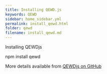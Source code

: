 ```yaml
---
title: Installing QEWD.js
keywords: QEWD
sidebar: home_sidebar.yml
permalink: install_qewd.html
folder: qewd
filename: install_qewd.md
---
```

Installing QEWDjs

npm install qewd

More details available from [QEWDjs on GitHub](https://github.com/robtweed/qewd)
